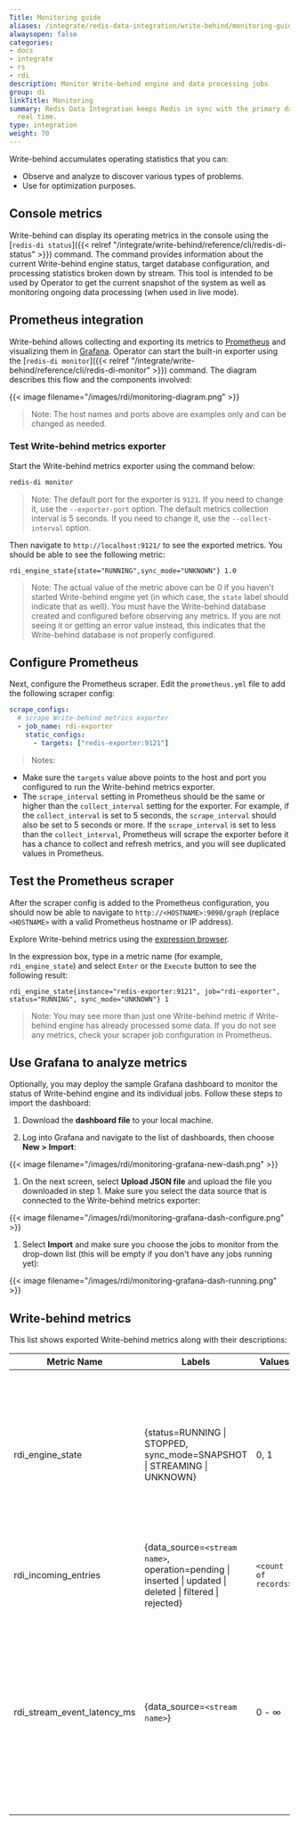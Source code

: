 ```yaml
---
Title: Monitoring guide
aliases: /integrate/redis-data-integration/write-behind/monitoring-guide/
alwaysopen: false
categories:
- docs
- integrate
- rs
- rdi
description: Monitor Write-behind engine and data processing jobs
group: di
linkTitle: Monitoring
summary: Redis Data Integration keeps Redis in sync with the primary database in near
  real time.
type: integration
weight: 70
---
```


Write-behind accumulates operating statistics that you can:

- Observe and analyze to discover various types of problems.
- Use for optimization purposes.

## Console metrics

Write-behind can display its operating metrics in the console using the
[`redis-di status`]({{< relref "/integrate/write-behind/reference/cli/redis-di-status" >}})
command. The command provides information about the current Write-behind engine status, target database configuration, and processing statistics broken down by stream. This tool is intended to be used by Operator to get the current snapshot of the system as well as monitoring ongoing data processing (when used in live mode).

## Prometheus integration

Write-behind allows collecting and exporting its metrics to [Prometheus](https://prometheus.io/) and visualizing them in [Grafana](https://grafana.com/). Operator can start the built-in exporter using the
[`redis-di monitor`]({{< relref "/integrate/write-behind/reference/cli/redis-di-monitor" >}})
command. The diagram describes this flow and the components involved:

{{< image filename="/images/rdi/monitoring-diagram.png" >}}

> Note: The host names and ports above are examples only and can be changed as needed.

### Test Write-behind metrics exporter

Start the Write-behind metrics exporter using the command below:

```bash
redis-di monitor
```

> Note: The default port for the exporter is `9121`. If you need to change it, use the `--exporter-port` option. The default metrics collection interval is 5 seconds. If you need to change it, use the `--collect-interval` option.

Then navigate to `http://localhost:9121/` to see the exported metrics. You should be able to see the following metric:

```
rdi_engine_state{state="RUNNING",sync_mode="UNKNOWN"} 1.0
```

> Note: The actual value of the metric above can be 0 if you haven't started Write-behind engine yet (in which case, the `state` label should indicate that as well). You must have the Write-behind database created and configured before observing any metrics. If you are not seeing it or getting an error value instead, this indicates that the Write-behind database is not properly configured.

## Configure Prometheus

Next, configure the Prometheus scraper. Edit the `prometheus.yml` file to add the following scraper config:

```yaml
scrape_configs:
  # scrape Write-behind metrics exporter
  - job_name: rdi-exporter
    static_configs:
      - targets: ["redis-exporter:9121"]
```

> Notes:

- Make sure the `targets` value above points to the host and port you configured to run the Write-behind metrics exporter.
- The `scrape_interval` setting in Prometheus should be the same or higher than the `collect_interval` setting for the exporter. For example, if the `collect_interval` is set to 5 seconds, the `scrape_interval` should also be set to 5 seconds or more. If the `scrape_interval` is set to less than the `collect_interval`, Prometheus will scrape the exporter before it has a chance to collect and refresh metrics, and you will see duplicated values in Prometheus.

## Test the Prometheus scraper

After the scraper config is added to the Prometheus configuration, you should now be able to navigate to `http://<HOSTNAME>:9090/graph` (replace `<HOSTNAME>` with a valid Prometheus hostname or IP address).

Explore Write-behind metrics using the [expression browser](https://prometheus.io/docs/visualization/browser/).

In the expression box, type in a metric name (for example, `rdi_engine_state`) and select `Enter` or the `Execute` button to see the following result:

```
rdi_engine_state{instance="redis-exporter:9121", job="rdi-exporter", status="RUNNING", sync_mode="UNKNOWN"} 1
```

> Note: You may see more than just one Write-behind metric if Write-behind engine has already processed some data. If you do not see any metrics, check your scraper job configuration in Prometheus.

## Use Grafana to analyze metrics

Optionally, you may deploy the sample Grafana dashboard to monitor the status of Write-behind engine and its individual jobs. Follow these steps to import the dashboard:

1. Download the **dashboard file** to your local machine.

1. Log into Grafana and navigate to the list of dashboards, then choose **New > Import**:

{{< image filename="/images/rdi/monitoring-grafana-new-dash.png" >}}

1. On the next screen, select **Upload JSON file** and upload the file you downloaded in step 1. Make sure you select the data source that is connected to the Write-behind metrics exporter:

{{< image filename="/images/rdi/monitoring-grafana-dash-configure.png" >}}

1. Select **Import** and make sure you choose the jobs to monitor from the drop-down list (this will be empty if you don't have any jobs running yet):

{{< image filename="/images/rdi/monitoring-grafana-dash-running.png" >}}

## Write-behind metrics

This list shows exported Write-behind metrics along with their descriptions:

| Metric Name                 | Labels                                                                                                     | Values               | Description                                                                                                                                                                                                        |
| --------------------------- | ---------------------------------------------------------------------------------------------------------- | -------------------- | ------------------------------------------------------------------------------------------------------------------------------------------------------------------------------------------------------------------ |
| rdi_engine_state            | {status=RUNNING \| STOPPED, sync_mode=SNAPSHOT \| STREAMING \| UNKNOWN}                                    | 0, 1                 | Status of Write-behind engine. 0 - Write-behind engine is stopped, 1 - Write-behind engine is running. Sync mode label indicates the last reported ingest synchronization mode.                                                               |
| rdi_incoming_entries        | {data_source=`<stream name>`, operation=pending \| inserted \| updated \| deleted \| filtered \| rejected} | `<count of records>` | Counters, indicating the number of operations performed for each stream.                                                                                                                                           |
| rdi_stream_event_latency_ms | {data_source=`<stream name>`}                                                                              | 0 - &infin;          | Latency calculated for each stream. Indicates the time in milliseconds the first available record has spent in the stream waiting to be processed by Write-behind engine. If no records pending it will always return zero. |
